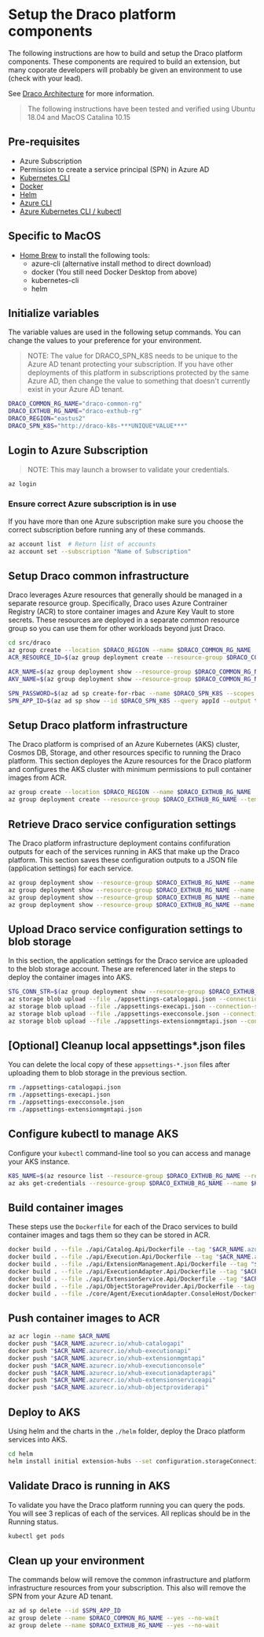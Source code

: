 # Setup the Draco platform components

The following instructions are how to build and setup the Draco platform components.  These components are required to build an extension, but many coporate developers will probably be given an environment to use (check with your lead).

See [Draco Architecture](../architecture/azure-architecture.md) for more information.

> The following instructions have been tested and verified using Ubuntu 18.04 and MacOS Catalina 10.15

## Pre-requisites

* Azure Subscription
* Permission to create a service principal (SPN) in Azure AD
* [Kubernetes CLI](https://kubernetes.io/docs/tasks/tools/install-kubectl/)
* [Docker](https://www.docker.com/products/docker-desktop)
* [Helm](https://github.com/helm/helm/releases)
* [Azure CLI](https://docs.microsoft.com/en-us/cli/azure/install-azure-cli)
* [Azure Kubernetes CLI / kubectl](https://docs.microsoft.com/en-us/cli/azure/aks?view=azure-cli-latest#az-aks-install-cli)

## Specific to MacOS

* [Home Brew](https://brew.sh/) to install the following tools:
  * azure-cli (alternative install method to direct download)
  * docker  (You still need Docker Desktop from above)
  * kubernetes-cli
  * helm

## Initialize variables

The variable values are used in the following setup commands.  You can change the values to your preference for your environment.

> NOTE: The value for DRACO_SPN_K8S needs to be unique to the Azure AD tenant protecting your subscription.  If you have other deployments of this platform in subscriptions protected by the same Azure AD, then change the value to something that doesn't currently exist in your Azure AD tenant.

```bash
DRACO_COMMON_RG_NAME="draco-common-rg"
DRACO_EXTHUB_RG_NAME="draco-exthub-rg"
DRACO_REGION="eastus2"
DRACO_SPN_K8S="http://draco-k8s-***UNIQUE*VALUE***"  
```

## Login to Azure Subscription

> NOTE: This may launch a browser to validate your credentials.

```bash
az login
```
### Ensure correct Azure subscription is in use

If you have more than one Azure subscription make sure you choose the correct subscription before running any of these commands.

```bash
az account list  # Return list of accounts
az account set --subscription "Name of Subscription"
```

## Setup Draco common infrastructure

Draco leverages Azure resources that generally should be managed in a separate resource group.  Specifically, Draco uses Azure Contrainer Registry (ACR) to store container images and Azure Key Vault to store secrets.  These resources are deployed in a separate _common_ resource group so you can use them for other workloads beyond just Draco.

```bash
cd src/draco
az group create --location $DRACO_REGION --name $DRACO_COMMON_RG_NAME
ACR_RESOURCE_ID=$(az group deployment create --resource-group $DRACO_COMMON_RG_NAME --template-file ./infra/ArmTemplate/common/common-deploy.json --query properties.outputs.acrResourceId.value --out tsv)

ACR_NAME=$(az group deployment show --resource-group $DRACO_COMMON_RG_NAME --name common-deploy --query properties.outputs.acrName.value --output tsv)
AKV_NAME=$(az group deployment show --resource-group $DRACO_COMMON_RG_NAME --name common-deploy --query properties.outputs.kvName.value --output tsv)

SPN_PASSWORD=$(az ad sp create-for-rbac --name $DRACO_SPN_K8S --scopes $ACR_RESOURCE_ID --role acrpull --query password --output tsv)
SPN_APP_ID=$(az ad sp show --id $DRACO_SPN_K8S --query appId --output tsv)
```

## Setup Draco platform infrastructure

The Draco platform is comprised of an Azure Kubernetes (AKS) cluster, Cosmos DB, Storage, and other resources specific to running the Draco platform.  This section deployes the Azure resources for the Draco platform and configures the AKS cluster with minimum permissions to pull container images from ACR.

```bash
az group create --location $DRACO_REGION --name $DRACO_EXTHUB_RG_NAME
az group deployment create --resource-group $DRACO_EXTHUB_RG_NAME --template-file ./infra/ArmTemplate/exthub/exthub-deploy.json --parameters deployContainerInfrastructure=true aksServicePrincipalClientId=$SPN_APP_ID aksServicePrincipalClientSecret=$SPN_PASSWORD
 ```
## Retrieve Draco service configuration settings

The Draco platform infrastructure deployment contains confifuration outputs for each of the services running in AKS that make up the Draco platform.  This section saves these configuration outputs to a JSON file (application settings) for each service.

```bash
az group deployment show --resource-group $DRACO_EXTHUB_RG_NAME --name exthub-deploy --query properties.outputs.catalogApiConfiguration.value > appsettings-catalogapi.json
az group deployment show --resource-group $DRACO_EXTHUB_RG_NAME --name exthub-deploy --query properties.outputs.extensionMgmtApiConfiguration.value > appsettings-extensionmgmtapi.json
az group deployment show --resource-group $DRACO_EXTHUB_RG_NAME --name exthub-deploy --query properties.outputs.executionConsoleConfiguration.value > appsettings-execconsole.json
az group deployment show --resource-group $DRACO_EXTHUB_RG_NAME --name exthub-deploy --query properties.outputs.executionApiConfiguration.value > appsettings-execapi.json
```

## Upload Draco service configuration settings to blob storage

In this section, the application settings for the Draco service are uploaded to the blob storage account.  These are referenced later in the steps to deploy the container images into AKS.

```bash
STG_CONN_STR=$(az group deployment show --resource-group $DRACO_EXTHUB_RG_NAME --name exthub-deploy --query properties.outputs.executionApiConfiguration.value.platforms.azure.objectStorage.blobStorage.storageAccount.connectionString --output tsv)
az storage blob upload --file ./appsettings-catalogapi.json --connection-string $STG_CONN_STR --container-name configuration --name appsettings-catalogapi.json
az storage blob upload --file ./appsettings-execapi.json --connection-string $STG_CONN_STR --container-name configuration --name appsettings-execapi.json
az storage blob upload --file ./appsettings-execconsole.json --connection-string $STG_CONN_STR --container-name configuration --name appsettings-execconsole.json
az storage blob upload --file ./appsettings-extensionmgmtapi.json --connection-string $STG_CONN_STR --container-name configuration --name appsettings-extensionmgmtapi.json
```

## [Optional] Cleanup local appsettings*.json files

You can delete the local copy of these `appsettings-*.json` files after uploading them to blob storage in the previous section.

```bash
rm ./appsettings-catalogapi.json
rm ./appsettings-execapi.json
rm ./appsettings-execconsole.json
rm ./appsettings-extensionmgmtapi.json
```

## Configure kubectl to manage AKS

Configure your `kubectl` command-line tool so you can access and manage your AKS instance.

```bash
K8S_NAME=$(az resource list --resource-group $DRACO_EXTHUB_RG_NAME --resource-type Microsoft.ContainerService/managedClusters --query '[0].name' --output tsv)
az aks get-credentials --resource-group $DRACO_EXTHUB_RG_NAME --name $K8S_NAME
```

## Build container images

These steps use the `Dockerfile` for each of the Draco services to build container images and tags them so they can be stored in ACR.

```bash
docker build . --file ./api/Catalog.Api/Dockerfile --tag "$ACR_NAME.azurecr.io/xhub-catalogapi:latest"
docker build . --file ./api/Execution.Api/Dockerfile --tag "$ACR_NAME.azurecr.io/xhub-executionapi:latest"
docker build . --file ./api/ExtensionManagement.Api/Dockerfile --tag "$ACR_NAME.azurecr.io/xhub-extensionmgmtapi:latest"
docker build . --file ./api/ExecutionAdapter.Api/Dockerfile --tag "$ACR_NAME.azurecr.io/xhub-executionadapterapi:latest"
docker build . --file ./api/ExtensionService.Api/Dockerfile --tag "$ACR_NAME.azurecr.io/xhub-extensionserviceapi:latest"
docker build . --file ./api/ObjectStorageProvider.Api/Dockerfile --tag "$ACR_NAME.azurecr.io/xhub-objectproviderapi:latest"
docker build . --file ./core/Agent/ExecutionAdapter.ConsoleHost/Dockerfile --tag "$ACR_NAME.azurecr.io/xhub-executionconsole:latest"
```

## Push container images to ACR

```bash
az acr login --name $ACR_NAME
docker push "$ACR_NAME.azurecr.io/xhub-catalogapi"
docker push "$ACR_NAME.azurecr.io/xhub-executionapi"
docker push "$ACR_NAME.azurecr.io/xhub-extensionmgmtapi"
docker push "$ACR_NAME.azurecr.io/xhub-executionconsole"
docker push "$ACR_NAME.azurecr.io/xhub-executionadapterapi"
docker push "$ACR_NAME.azurecr.io/xhub-extensionserviceapi"
docker push "$ACR_NAME.azurecr.io/xhub-objectproviderapi"
```

## Deploy to AKS

Using helm and the charts in the `./helm` folder, deploy the Draco platform services into AKS.

```bash
cd helm
helm install initial extension-hubs --set configuration.storageConnectionString="$STG_CONN_STR" --set images.repository="$ACR_NAME.azurecr.io"
```

## Validate Draco is running in AKS

To validate you have the Draco platform running you can query the pods.  You will see 3 replicas of each of the services.  All replicas should be in the Running status.

```bash
kubectl get pods  
```

## Clean up your environment

The commands below will remove the common infrastructure and platform infrastructure resources from your subscription.  This also will remove the SPN from your Azure AD tenant.

```bash
az ad sp delete --id $SPN_APP_ID
az group delete --name $DRACO_COMMON_RG_NAME --yes --no-wait
az group delete --name $DRACO_EXTHUB_RG_NAME --yes --no-wait
```
